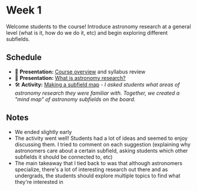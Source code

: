 # Week 1

Welcome students to the course! Introduce astronomy research at a general level (what is it, how do we do it, etc) and begin exploring different subfields.

## Schedule

- 📝 **Presentation:** [Course overview](./course_overview.pdf) and syllabus review
- 📝 **Presentation:** [What is astronomy research?](./what_is_astronomy_research.pdf)
- 🛠️ **Activity:** [Making a subfield map](./subfield_map.jpeg) - *I asked students what areas of astronomy research they were familiar with. Together, we created a "mind map" of astronomy subfields on the board.*

## Notes

- We ended slightly early
- The activity went well! Students had a lot of ideas and seemed to enjoy discussing them. I tried to comment on each suggestion (explaining why astronomers care about a certain subfield, asking students which other subfields it should be connected to, etc)
- The main takeaway that I tied back to was that although astronomers specialize, there's a lot of interesting research out there and as undergrads, the students should explore multiple topics to find what they're interested in


